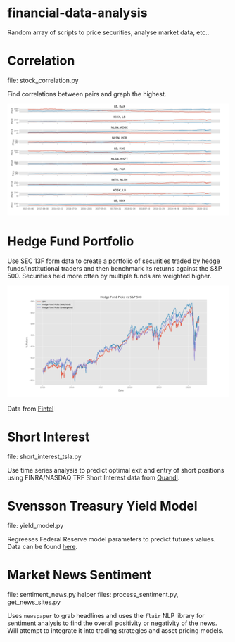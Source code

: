 # financial-data-analysis
Random array of scripts to price securities, analyse market data, etc..

# Correlation
file: stock_correlation.py

Find correlations between pairs and graph the highest.

![](https://github.com/andrew-impell/financial-data-analysis/blob/master/correlations.png)

# Hedge Fund Portfolio

Use SEC 13F form data to create a portfolio of securities traded by hedge funds/institutional traders and then benchmark its returns against the S&P 500. Securities held more often by multiple funds are weighted higher.

![](https://github.com/andrew-impell/financial-data-analysis/blob/master/hedge_fund_picks.png)

Data from [Fintel](https://fintel.io)

# Short Interest
file: short_interest_tsla.py

Use time series analysis to predict optimal exit and entry of short positions using FINRA/NASDAQ TRF Short Interest data from [Quandl](https://quandl.com).

# Svensson Treasury Yield Model
file: yield_model.py

Regreeses Federal Reserve model parameters to predict futures values. Data can be found [here](https://www.federalreserve.gov/data/nominal-yield-curve.htm).

# Market News Sentiment
file: sentiment_news.py
helper files: process_sentiment.py, get_news_sites.py

Uses `newspaper` to grab headlines and uses the `flair` NLP library for sentiment analysis to find the overall positivity or negativity of the news. Will attempt to integrate it into trading strategies and asset pricing models.



